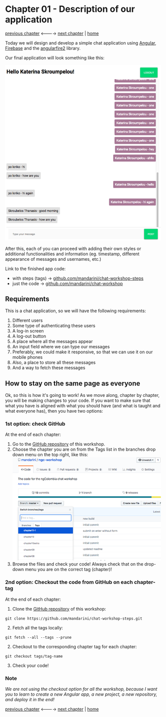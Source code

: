 # Chapter 01 - Description of our application

[previous chapter](README.md) <----> [next chapter](Chapter_02.md) | [home](README.md)

Today we will design and develop a simple chat application using [Angular](https://angular.io/), [Firebase](https://firebase.google.com/) and the [angularfire2](https://github.com/angular/angularfire2) library.

Our final application will look something like this:

![Application Screenshot](img/sample.png)

After this, each of you can proceed with adding their own styles or additional functionalities and information (eg. timestamp, different appearance of messages and usernames, etc.)

Link to the finished app code:
* with steps (tags) -> [github.com/mandarini/chat-workshop-steps](https://github.com/mandarini/chat-workshop-steps/)
* just the code -> [github.com/mandarini/chat-workshop](https://github.com/mandarini/chat-workshop)

## Requirements

This is a chat application, so we will have the following requirements:

1. Different users
2. Some type of authenticating these users
3. A log-in screen
4. A log-out button
5. A place where all the messages appear
6. An input field where we can type our messages
7. Preferably, we could make it responsive, so that we can use it on our mobile phones
8. Also, a place to store all these messages
9. And a way to fetch these messages

## How to stay on the same page as everyone

Ok, so this is how it's going to work!
As we move along, chapter by chapter, you will be making changes to your code.
If you want to make sure that what you have is aligned with what you should have
(and what is taught and what everyone has), then you have two options:

### 1st option: check GitHub

At the end of each chapter:

1. Go to the [GitHub repository](https://github.com/mandarini/chat-workshop-steps) of this workshop.
2. Choose the chapter you are on from the Tags list in the branches drop down menu on the top
right, like this:
![Branches and tags](img/branches.png)
3. Browse the files and check your code! Always check that on the drop-down menu
you are on the correct tag (chapter)!

### 2nd option: Checkout the code from GitHub on each chapter-tag

At the end of each chapter:

1. Clone the [GitHub repository](https://github.com/mandarini/chat-workshop-steps) of this workshop:
```
git clone https://github.com/mandarini/chat-workshop-steps.git
```
2. Fetch all the tags locally:
```
git fetch --all --tags --prune
```
2. Checkout to the corresponding chapter tag for each chapter:
```
git checkout tags/tag-name
```
3. Check your code!

### Note

_We are not using the checkout option for all the workshop, because I want you to learn
to create a new Angular app, a new project, a new repository, and deploy it in the end!_


[previous chapter](README.md) <----> [next chapter](Chapter_02.md) | [home](README.md)

